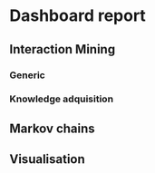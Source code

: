 # Dashboard report

## Interaction Mining

### Generic

### Knowledge adquisition



## Markov chains

## Visualisation